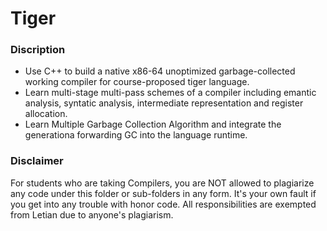 # Tiger
### Discription
- Use C++ to build a native x86-64 unoptimized garbage-collected working compiler for course-proposed tiger language.
- Learn multi-stage multi-pass schemes of a compiler including emantic analysis, syntatic analysis, intermediate representation and register allocation.
- Learn Multiple Garbage Collection Algorithm and integrate the generationa forwarding GC into the language runtime.

### Disclaimer
For students who are taking Compilers, you are NOT allowed to plagiarize any code under this folder or sub-folders in any form. It's your own fault if you get into any trouble with honor code. All responsibilities are exempted from Letian due to anyone's plagiarism.
